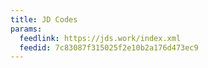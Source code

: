 ```yaml
---
title: JD Codes
params:
  feedlink: https://jds.work/index.xml
  feedid: 7c83087f315025f2e10b2a176d473ec9
---
```

